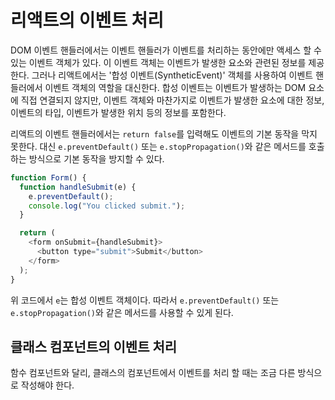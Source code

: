 # 리액트의 이벤트 처리

DOM 이벤트 핸들러에서는 이벤트 핸들러가 이벤트를 처리하는 동안에만 액세스 할 수 있는 이벤트 객체가 있다. 이 이벤트 객체는 이벤트가 발생한 요소와 관련된 정보를 제공한다. 그러나 리액트에서는 '합성 이벤트(SyntheticEvent)' 객체를 사용하여 이벤트 핸들러에서 이벤트 객체의 역할을 대신한다. 합성 이벤트는 이벤트가 발생하는 DOM 요소에 직접 연결되지 않지만, 이벤트 객체와 마찬가지로 이벤트가 발생한 요소에 대한 정보, 이벤트의 타입, 이벤트가 발생한 위치 등의 정보를 포함한다.

리액트의 이벤트 핸들러에서는 `return false`를 입력해도 이벤트의 기본 동작을 막지 못한다. 대신 `e.preventDefault()` 또는 `e.stopPropagation()`와 같은 메서드를 호출하는 방식으로 기본 동작을 방지할 수 있다.

```js
function Form() {
  function handleSubmit(e) {
    e.preventDefault();
    console.log("You clicked submit.");
  }

  return (
    <form onSubmit={handleSubmit}>
      <button type="submit">Submit</button>
    </form>
  );
}
```

위 코드에서 `e`는 합성 이벤트 객체이다. 따라서 `e.preventDefault()` 또는 `e.stopPropagation()`와 같은 메서드를 사용할 수 있게 된다.

## 클래스 컴포넌트의 이벤트 처리

함수 컴포넌트와 달리, 클래스의 컴포넌트에서 이벤트를 처리 할 때는 조금 다른 방식으로 작성해야 한다.
